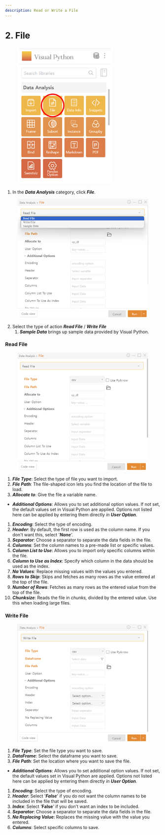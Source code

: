 ```yaml
---
description: Read or Write a File
---
```


# 2. File

<figure><img src="../.gitbook/assets/image (192).png" alt="" width="307"><figcaption></figcaption></figure>

1. In the _**Data Analysis**_ category, click _**File**._

<figure><img src="../.gitbook/assets/image (193).png" alt="" width="425"><figcaption></figcaption></figure>

2. Select the type of action _**Read File**_ / _**Write File**_
   1. _**Sample Data**_ brings up sample data provided by Visual Python.

### Read File

<figure><img src="../.gitbook/assets/image (194).png" alt="" width="437"><figcaption></figcaption></figure>

1. _**File Type**_: Select the type of file you want to import.
2. _**File Path**_: The file-shaped icon lets you find the location of the file to load.
3. _**Allocate to**_: Give the file a variable name.

* _**Additional Options**_: Allows you to set additional option values. If not set, the default values set in Visual Python are applied. Options not listed here can be applied by entering them directly _in **User Option**._

1. _**Encoding**_: Select the type of encoding.
2. _**Header**_: By default, the first row is used as the column name. If you don't want this, select '_**None**'._
3. _**Separator**_: Choose a separator to separate the data fields in the file.
4. _**Columns**_: Set the column names to a pre-made list or specific values.
5. _**Column List to Use**_: Allows you to import only specific columns within the file.
6. _**Column to Use as Index**_: Specify which column in the data should be used as the index.
7. _**Na Values**_: Replace missing values with the values you entered.
8. _**Rows to Skip**_: Skips and fetches as many rows as the value entered at the top of the file.
9. _**Number of Rows**_: Fetches as many rows as the entered value from the top of the file.
10. _**Chunksize**_: Reads the file in _chunks,_ divided by the entered value. Use this when loading large files.

### Write File

<figure><img src="../.gitbook/assets/image (195).png" alt="" width="515"><figcaption></figcaption></figure>

1. _**File Type**_: Set the file type you want to save.
2. _**DataFrame**_: Select the dataframe you want to save.
3. _**File Path**_: Set the location where you want to save the file.

* _**Additional Options**_: Allows you to set additional option values. If not set, the default values set in Visual Python are applied. Options not listed here can be applied by entering them directly _in **User Option**._

1. _**Encoding**_: Select the type of encoding.
2. _**Header**_: Select '_**False**_' if you do not want the column names to be included in the file that will be saved.
3. _**Index**_: Select _'_**False**_'_ if you don't want an index to be included.
4. _**Separator**_: Choose a separator to separate the data fields in the file.
5. _**Na Replacing Value**_: Replaces the missing value with the value you entered.
6. _**Columns**_: Select specific columns to save.

